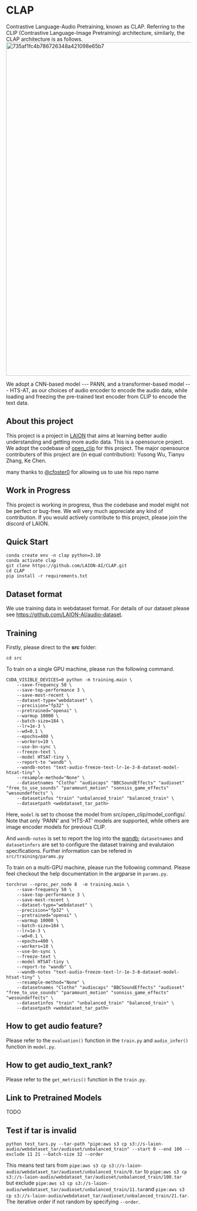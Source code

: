 # CLAP

Contrastive Language-Audio Pretraining, known as CLAP. Referring to the CLIP (Contrastive Language-Image Pretraining) architecture, similarly, the CLAP architecture is as follows.  
 <img width="906" alt="735af1fc4b786726348a421098e65b7" src="https://user-images.githubusercontent.com/53099276/176800216-9af8a6f2-ba06-45bf-b13e-ea4b83813218.png">

We adopt a CNN-based model --- PANN, and a transformer-based model --- HTS-AT, as our choices of audio encoder to encode the audio data, while loading and freezing the pre-trained text encoder from CLIP to encode the text data.

## About this project

This project is a project in [LAION](https://laion.ai/) that aims at learning better audio understanding and getting more audio data. This is a opensource project. We adopt the codebase of [open_clip](https://github.com/mlfoundations/open_clip) for this project. The major opensource contributers of this project are (in equal contribution): Yusong Wu, Tianyu Zhang, Ke Chen.

many thanks to <a href="https://github.com/cfoster0/CLAP">@cfoster0</a> for allowing us to use his repo name

## Work in Progress

This project is working in progress, thus the codebase and model might not be perfect or bug-free. We will very much appreciate any kind of contribution. If you would actively contribute to this project, please join the discord of LAION.

## Quick Start

```
conda create env -n clap python=3.10
conda activate clap
git clone https://github.com/LAION-AI/CLAP.git
cd CLAP
pip install -r requirements.txt
```
## Dataset format
We use training data in webdataset format. For details of our dataset please see https://github.com/LAION-AI/audio-dataset.

## Training
Firstly, please direct to the **src** folder:
```
cd src
```

To train on a single GPU machine, please run the following command. 
```
CUDA_VISIBLE_DEVICES=0 python -m training.main \
    --save-frequency 50 \
    --save-top-performance 3 \
    --save-most-recent \
    --dataset-type="webdataset" \
    --precision="fp32" \
    --pretrained="openai" \
    --warmup 10000 \
    --batch-size=184 \
    --lr=1e-3 \
    --wd=0.1 \
    --epochs=400 \
    --workers=10 \
    --use-bn-sync \
    --freeze-text \
    --model HTSAT-tiny \
    --report-to "wandb" \
    --wandb-notes "text-audio-freeze-text-lr-1e-3-8-dataset-model-htsat-tiny" \
    --resample-method="None" \
    --datasetnames "Clotho" "audiocaps" "BBCSoundEffects" "audioset" "free_to_use_sounds" "paramount_motion" "sonniss_game_effects" "wesoundeffects" \
    --datasetinfos "train" "unbalanced_train" "balanced_train" \
    --datasetpath <webdataset_tar_path>
```

Here, ``model`` is set to choose the model from src/open_clip/model_configs/. Note that only 'PANN' and 'HTS-AT' models are supported, while others are image encoder models for previous CLIP.

And ``wandb-notes`` is set to report the log into the [wandb](https://github.com/wandb/client); ``datasetnames`` and ``datasetinfors`` are set to configure the dataset training and evalutaion specifications. Further information can be refered in ``src/training/params.py``

To train on a multi-GPU machine, please run the following command. Please feel checkout the help documentation in the argparse in ``params.py``.
```
torchrun --nproc_per_node 8  -m training.main \
    --save-frequency 50 \
    --save-top-performance 3 \
    --save-most-recent \
    --dataset-type="webdataset" \
    --precision="fp32" \
    --pretrained="openai" \
    --warmup 10000 \
    --batch-size=184 \
    --lr=1e-3 \
    --wd=0.1 \
    --epochs=400 \
    --workers=10 \
    --use-bn-sync \
    --freeze-text \
    --model HTSAT-tiny \
    --report-to "wandb" \
    --wandb-notes "text-audio-freeze-text-lr-1e-3-8-dataset-model-htsat-tiny" \
    --resample-method="None" \
    --datasetnames "Clotho" "audiocaps" "BBCSoundEffects" "audioset" "free_to_use_sounds" "paramount_motion" "sonniss_game_effects" "wesoundeffects" \
    --datasetinfos "train" "unbalanced_train" "balanced_train" \
    --datasetpath <webdataset_tar_path>
```

## How to get audio feature?
Please refer to the ``evaluation()`` function in the ``train.py`` and `audio_infer()` function in `model.py`.

## How to get audio_text_rank?
Please refer to the ``get_metrics()`` function in the ``train.py``.

## Link to Pretrained Models
TODO

## Test if tar is invalid
``python test_tars.py --tar-path "pipe:aws s3 cp s3://s-laion-audio/webdataset_tar/audioset/unbalanced_train" --start 0 --end 100 --exclude 11 21 --batch-size 32 --order``

This means test tars from ``pipe:aws s3 cp s3://s-laion-audio/webdataset_tar/audioset/unbalanced_train/0.tar`` to ``pipe:aws s3 cp s3://s-laion-audio/webdataset_tar/audioset/unbalanced_train/100.tar`` but exclude ``pipe:aws s3 cp s3://s-laion-audio/webdataset_tar/audioset/unbalanced_train/11.tar``and ``pipe:aws s3 cp s3://s-laion-audio/webdataset_tar/audioset/unbalanced_train/21.tar``. The iterative order if not random by specifying `--order`.